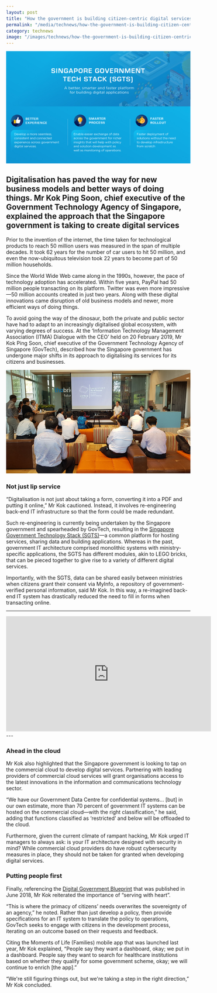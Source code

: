 ```yaml
---
layout: post
title: "How the government is building citizen-centric digital services"
permalink: "/media/technews/how-the-government-is-building-citizen-centric-digital-services"
category: technews
image: "/images/technews/how-the-government-is-building-citizen-centric-digital-services-part1.png"
---
```

     
![How the government is building citizen-centric digital services](/images/technews/how-the-government-is-building-citizen-centric-digital-services-part1.png)

Digitalisation has paved the way for new business models and better ways of doing things. Mr Kok Ping Soon, chief executive of the Government Technology Agency of Singapore, explained the approach that the Singapore government is taking to create digital services
---
 
Prior to the invention of the internet, the time taken for technological products to reach 50 million users was measured in the span of multiple decades. It took 62 years for the number of car users to hit 50 million, and even the now-ubiquitous television took 22 years to become part of 50 million households. 

Since the World Wide Web came along in the 1990s, however, the pace of technology adoption has accelerated. Within five years, PayPal had 50 million people transacting on its platform. Twitter was even more impressive—50 million accounts created in just two years. Along with these digital innovations came disruption of old business models and newer, more efficient ways of doing things.

To avoid going the way of the dinosaur, both the private and public sector have had to adapt to an increasingly digitalised global ecosystem, with varying degrees of success. At the ‘Information Technology Management Association (ITMA) Dialogue with the CEO’ held on 20 February 2019, Mr Kok Ping Soon, chief executive of the Government Technology Agency of Singapore (GovTech), described how the Singapore government has undergone major shifts in its approach to digitalising its services for its citizens and businesses. 

![How the government is building citizen-centric digital services](/images/technews/how-the-government-is-building-citizen-centric-digital-services-part2.png)

### **Not just lip service**

“Digitalisation is not just about taking a form, converting it into a PDF and putting it online,” Mr Kok cautioned. Instead, it involves re-engineering back-end IT infrastructure so that the form could be made redundant.

Such re-engineering is currently being undertaken by the Singapore government and spearheaded by GovTech, resulting in the [Singapore Government Technology Stack (SGTS)](https://www.tech.gov.sg/products-and-services/singapore-government-tech-stack/)—a common platform for hosting services, sharing data and building applications. Whereas in the past, government IT architecture comprised monolithic systems with ministry-specific applications, the SGTS has different modules, akin to LEGO bricks, that can be pieced together to give rise to a variety of different digital services.

Importantly, with the SGTS, data can be shared easily between ministries when citizens grant their consent via MyInfo, a repository of government-verified personal information, said Mr Kok. In this way, a re-imagined back-end IT system has drastically reduced the need to fill in forms when transacting online.

---
<div class="bp-youtube">   
      <iframe width="560" height="315" src="https://www.youtube.com/embed/Vt-r2vCqSh8" frameborder="0" allow="accelerometer; autoplay; encrypted-media; gyroscope; picture-in-picture" allowfullscreen></iframe>
</div>
---

### **Ahead in the cloud**

Mr Kok also highlighted that the Singapore government is looking to tap on the commercial cloud to develop digital services. Partnering with leading providers of commercial cloud services will grant organisations access to the latest innovations in the information and communications technology sector.

“We have our Government Data Centre for confidential systems… [but] in our own estimate, more than 70 percent of government IT systems can be hosted on the commercial cloud—with the right classification,” he said, adding that functions classified as ‘restricted’ and below will be offloaded to the cloud.

Furthermore, given the current climate of rampant hacking, Mr Kok urged IT managers to always ask: is your IT architecture designed with security in mind? While commercial cloud providers do have robust cybersecurity measures in place, they should not be taken for granted when developing digital services.

### **Putting people first**

Finally, referencing the [Digital Government Blueprint](https://www.tech.gov.sg/digital-government-blueprint/?utm_source=top_nav) that was published in June 2018, Mr Kok reiterated the importance of “serving with heart”.

“This is where the primacy of citizens’ needs overwrites the sovereignty of an agency,” he noted. Rather than just develop a policy, then provide specifications for an IT system to translate the policy to operations, GovTech seeks to engage with citizens in the development process, iterating on an outcome based on their requests and feedback.

Citing the Moments of Life (Families) mobile app that was launched last year, Mr Kok explained, “People say they want a dashboard, okay; we put in a dashboard. People say they want to search for healthcare institutions based on whether they qualify for some government scheme, okay; we will continue to enrich [the app].”

“We're still figuring things out, but we're taking a step in the right direction,” Mr Kok concluded.

